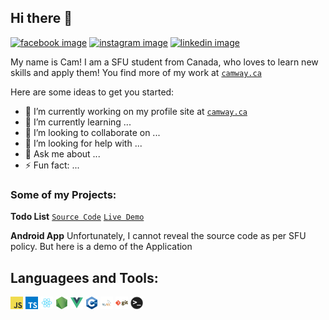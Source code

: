 ## Hi there 👋
[![facebook image](https://img.shields.io/badge/Facebook-1877F2?style=for-the-badge&logo=facebook&logoColor=white)](http://camway.ca) [![instagram image](https://img.shields.io/badge/Instagram-E4405F?style=for-the-badge&logo=instagram&logoColor=white)](http://camway.ca) [![linkedin image](https://img.shields.io/badge/LinkedIn-0077B5?style=for-the-badge&logo=linkedin&logoColor=white)](http://camway.ca) 

My name is Cam! I am a SFU student from Canada, who loves to learn new skills and apply them! You find more of my work at [`camway.ca`](http://camway.ca)

Here are some ideas to get you started:

- 🔭 I’m currently working on my profile site at [`camway.ca`](http://camway.ca)
- 🌱 I’m currently learning ...
- 👯 I’m looking to collaborate on ...
- 🤔 I’m looking for help with ...
- 💬 Ask me about ...
- ⚡ Fun fact: ...

### Some of my Projects:

**Todo List**
[`Source Code`](https://github.com/Cway14/todo-list)
[`Live Demo`](http://camway.ca)

**Android App**
Unfortunately, I cannot reveal the source code as per SFU policy. But here is a demo of the Application


## Languagees and Tools:
<code><img height="20" src="https://raw.githubusercontent.com/github/explore/80688e429a7d4ef2fca1e82350fe8e3517d3494d/topics/javascript/javascript.png"></code>
<code><img height="20" src="https://raw.githubusercontent.com/github/explore/80688e429a7d4ef2fca1e82350fe8e3517d3494d/topics/typescript/typescript.png"></code>
<code><img height="20" src="https://raw.githubusercontent.com/github/explore/80688e429a7d4ef2fca1e82350fe8e3517d3494d/topics/react/react.png"></code>
<code><img height="20" src="https://raw.githubusercontent.com/github/explore/80688e429a7d4ef2fca1e82350fe8e3517d3494d/topics/nodejs/nodejs.png"></code>
<code><img height="20" src="https://raw.githubusercontent.com/github/explore/80688e429a7d4ef2fca1e82350fe8e3517d3494d/topics/vue/vue.png"></code>
<code><img height="20" src="https://raw.githubusercontent.com/github/explore/80688e429a7d4ef2fca1e82350fe8e3517d3494d/topics/cpp/cpp.png"></code>
<code><img height="20" src="https://raw.githubusercontent.com/github/explore/80688e429a7d4ef2fca1e82350fe8e3517d3494d/topics/mysql/mysql.png"></code>
<code><img height="20" src="https://raw.githubusercontent.com/github/explore/80688e429a7d4ef2fca1e82350fe8e3517d3494d/topics/git/git.png"></code>
<code><img height="20" src="https://raw.githubusercontent.com/github/explore/80688e429a7d4ef2fca1e82350fe8e3517d3494d/topics/terminal/terminal.png"></code>
